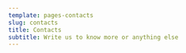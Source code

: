 ```yaml
---
template: pages-contacts
slug: contacts
title: Contacts
subtitle: Write us to know more or anything else
---
```


<FormContact id="contact-us" emailable></FormContact>
